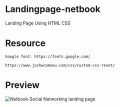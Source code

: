 # Landingpage-netbook
Landing Page Using HTML CSS

# Resource

    Google font: https://fonts.google.com/
    
    https://www.joshwcomeau.com/css/custom-css-reset/

# Preview
![Netbook-Social Networking landing page](https://user-images.githubusercontent.com/54147991/223600334-1ff2482f-af73-4624-9496-0e5ca60d40dd.jpg)
